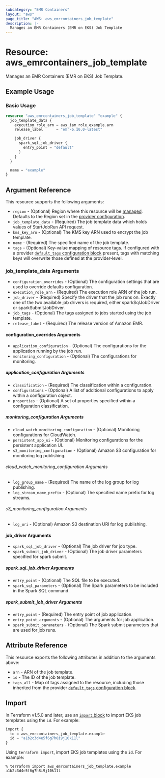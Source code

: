 ```yaml
---
subcategory: "EMR Containers"
layout: "aws"
page_title: "AWS: aws_emrcontainers_job_template"
description: |-
  Manages an EMR Containers (EMR on EKS) Job Template
---
```


# Resource: aws_emrcontainers_job_template

Manages an EMR Containers (EMR on EKS) Job Template.

## Example Usage

### Basic Usage

```terraform
resource "aws_emrcontainers_job_template" "example" {
  job_template_data {
    execution_role_arn = aws_iam_role.example.arn
    release_label      = "emr-6.10.0-latest"

    job_driver {
      spark_sql_job_driver {
        entry_point = "default"
      }
    }
  }

  name = "example"
}
```

## Argument Reference

This resource supports the following arguments:

* `region` - (Optional) Region where this resource will be [managed](https://docs.aws.amazon.com/general/latest/gr/rande.html#regional-endpoints). Defaults to the Region set in the [provider configuration](https://registry.terraform.io/providers/hashicorp/aws/latest/docs#aws-configuration-reference).
* `job_template_data` - (Required) The job template data which holds values of StartJobRun API request.
* `kms_key_arn` - (Optional) The KMS key ARN used to encrypt the job template.
* `name` - (Required) The specified name of the job template.
* `tags` - (Optional) Key-value mapping of resource tags. If configured with a provider [`default_tags` configuration block](https://registry.terraform.io/providers/hashicorp/aws/latest/docs#default_tags-configuration-block) present, tags with matching keys will overwrite those defined at the provider-level.

### job_template_data Arguments

* `configuration_overrides` - (Optional) The configuration settings that are used to override defaults configuration.
* `execution_role_arn` - (Required) The execution role ARN of the job run.
* `job_driver` - (Required) Specify the driver that the job runs on. Exactly one of the two available job drivers is required, either sparkSqlJobDriver or sparkSubmitJobDriver.
* `job_tags` - (Optional) The tags assigned to jobs started using the job template.
* `release_label` - (Required) The release version of Amazon EMR.

#### configuration_overrides Arguments

* `application_configuration` - (Optional) The configurations for the application running by the job run.
* `monitoring_configuration` - (Optional) The configurations for monitoring.

##### application_configuration Arguments

* `classification` - (Required) The classification within a configuration.
* `configurations` - (Optional) A list of additional configurations to apply within a configuration object.
* `properties` - (Optional) A set of properties specified within a configuration classification.

##### monitoring_configuration Arguments

* `cloud_watch_monitoring_configuration` - (Optional) Monitoring configurations for CloudWatch.
* `persistent_app_ui` - (Optional)  Monitoring configurations for the persistent application UI.
* `s3_monitoring_configuration` - (Optional) Amazon S3 configuration for monitoring log publishing.

###### cloud_watch_monitoring_configuration Arguments

* `log_group_name` - (Required) The name of the log group for log publishing.
* `log_stream_name_prefix` - (Optional) The specified name prefix for log streams.

###### s3_monitoring_configuration Arguments

* `log_uri` - (Optional) Amazon S3 destination URI for log publishing.

#### job_driver Arguments

* `spark_sql_job_driver` - (Optional) The job driver for job type.
* `spark_submit_job_driver` - (Optional) The job driver parameters specified for spark submit.

##### spark_sql_job_driver Arguments

* `entry_point` - (Optional) The SQL file to be executed.
* `spark_sql_parameters` - (Optional) The Spark parameters to be included in the Spark SQL command.

##### spark_submit_job_driver Arguments

* `entry_point` - (Required) The entry point of job application.
* `entry_point_arguments` - (Optional) The arguments for job application.
* `spark_submit_parameters` - (Optional) The Spark submit parameters that are used for job runs.

## Attribute Reference

This resource exports the following attributes in addition to the arguments above:

* `arn` - ARN of the job template.
* `id` - The ID of the job template.
* `tags_all` - Map of tags assigned to the resource, including those inherited from the provider [`default_tags` configuration block](https://registry.terraform.io/providers/hashicorp/aws/latest/docs#default_tags-configuration-block).

## Import

In Terraform v1.5.0 and later, use an [`import` block](https://developer.hashicorp.com/terraform/language/import) to import EKS job templates using the `id`. For example:

```terraform
import {
  to = aws_emrcontainers_job_template.example
  id = "a1b2c3d4e5f6g7h8i9j10k11l"
}
```

Using `terraform import`, import EKS job templates using the `id`. For example:

```console
% terraform import aws_emrcontainers_job_template.example a1b2c3d4e5f6g7h8i9j10k11l
```
